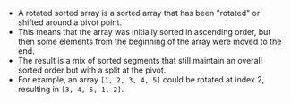 - A rotated sorted array is a sorted array that has been "rotated" or shifted around a pivot point. 
- This means that the array was initially sorted in ascending order, but then some elements from the beginning of the array were moved to the end. 
- The result is a mix of sorted segments that still maintain an overall sorted order but with a split at the pivot.
- For example, an array `[1, 2, 3, 4, 5]` could be rotated at index 2, resulting in `[3, 4, 5, 1, 2]`.